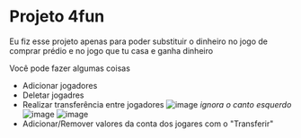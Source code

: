 # Projeto 4fun

Eu fiz esse projeto apenas para poder substituir o dinheiro no jogo de comprar prédio e no jogo que tu casa e ganha dinheiro

Você pode fazer algumas coisas
* Adicionar jogadores
* Deletar jogadres
* Realizar transferência entre jogadores
![image](https://user-images.githubusercontent.com/48186206/197110608-4bd14db4-5be1-4158-9862-79cac72a6837.png)
_ignora o canto esquerdo_
![image](https://user-images.githubusercontent.com/48186206/197110662-37639f4e-a069-49ff-aa7e-0a20196f4042.png)
![image](https://user-images.githubusercontent.com/48186206/197110701-021a8c37-c60b-4e64-8ed2-38e089c382a0.png)
* Adicionar/Remover valores da conta dos jogares com o "Transferir"
